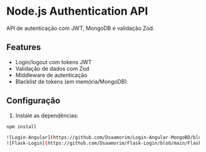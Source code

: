 # Node.js Authentication API

API de autenticação com JWT, MongoDB e validação Zod.

## Features
- Login/logout com tokens JWT
- Validação de dados com Zod
- Middleware de autenticação
- Blacklist de tokens (em memória/MongoDB)

## Configuração
1. Instale as dependências:
```bash
npm install

![Login-Angular](https://github.com/Dsaamorim/Login-Angular-MongoBD/blob/main/Login-Angular.gif)
![Flask-Login](https://github.com/Dsaamorim/Flask-Login/blob/main/Flask-Login.gif)
